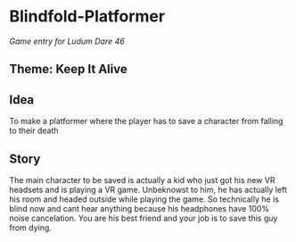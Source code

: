 # Blindfold-Platformer

*Game entry for Ludum Dare 46*

## Theme: Keep It Alive

## Idea

To make a platformer where the player has to save a character from falling to their death

## Story

The main character to be saved is actually a kid who just got his new VR headsets and is playing a VR game. Unbeknowst to him, he has actually left his room and headed outside while playing the game. So technically he is blind now and cant hear anything because his headphones have 100% noise cancelation. You are his best friend and your job is to save this guy from dying.